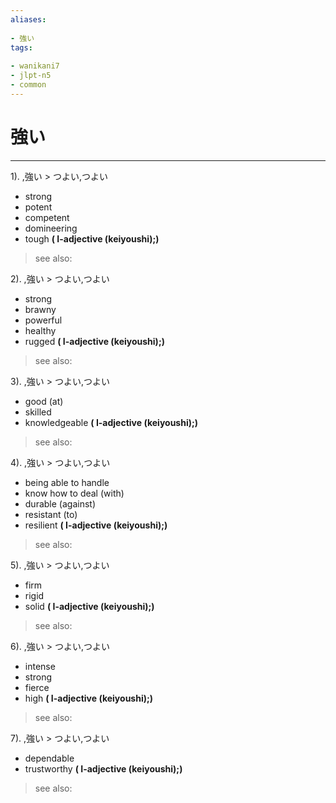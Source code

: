 ```yaml
---
aliases:
    
- 強い
tags:
    
- wanikani7
- jlpt-n5
- common
---
```


# 強い
---
1).
,強い > つよい,つよい

- strong
- potent
- competent
- domineering
- tough
**( I-adjective (keiyoushi);)**
> see also: 
            
2).
,強い > つよい,つよい

- strong
- brawny
- powerful
- healthy
- rugged
**( I-adjective (keiyoushi);)**
> see also: 
            
3).
,強い > つよい,つよい

- good (at)
- skilled
- knowledgeable
**( I-adjective (keiyoushi);)**
> see also: 
            
4).
,強い > つよい,つよい

- being able to handle
- know how to deal (with)
- durable (against)
- resistant (to)
- resilient
**( I-adjective (keiyoushi);)**
> see also: 
            
5).
,強い > つよい,つよい

- firm
- rigid
- solid
**( I-adjective (keiyoushi);)**
> see also: 
            
6).
,強い > つよい,つよい

- intense
- strong
- fierce
- high
**( I-adjective (keiyoushi);)**
> see also: 
            
7).
,強い > つよい,つよい

- dependable
- trustworthy
**( I-adjective (keiyoushi);)**
> see also: 
            